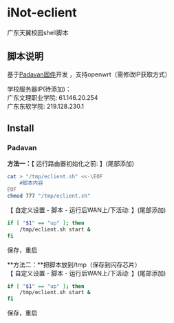 # iNot-eclient
广东天翼校园shell脚本

## 脚本说明
基于[Padavan固件](http://www.right.com.cn/forum/thread-161324-1-1.html)开发
，支持openwrt（需修改IP获取方式）  

学校服务器IP(待添加)：  
广东文理职业学院: 61.146.20.254  
广东东软学院: 219.128.230.1  


## Install
### Padavan

**方法一：**【 运行路由器初始化之前: 】(尾部添加)

``` bash
cat > "/tmp/eclient.sh" <<-\EOF
    #脚本内容
EOF
chmod 777 "/tmp/eclient.sh"
```
【 自定义设置 - 脚本 - 运行后WAN上/下活动: 】(尾部添加)
``` bash
if [ "$1" == "up" ]; then
    /tmp/eclient.sh start &
fi
```
保存，重启

**方法二：**把脚本放到/tmp（保存到闪存芯片）  
【 自定义设置 - 脚本 - 运行后WAN上/下活动: 】(尾部添加)
``` bash
if [ "$1" == "up" ]; then
    /tmp/eclient.sh start &
fi
```
保存，重启
